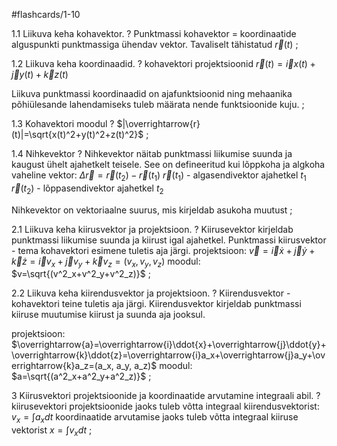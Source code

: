 #flashcards/1-10

1.1 Liikuva keha kohavektor.
?
Punktmassi kohavektor = koordinaatide alguspunkti punktmassiga ühendav vektor. 
Tavaliselt tähistatud  $\overrightarrow{r}(t)$
;

1.2  Liikuva keha koordinaadid.
?
kohavektori projektsioonid
$\overrightarrow{r}(t)=\overrightarrow{i}x(t)+\overrightarrow{j}y(t)+\overrightarrow{k}z(t)$

Liikuva punktmassi koordinaadid on ajafunktsioonid ning mehaanika põhiülesande lahendamiseks tuleb määrata nende funktsioonide kuju.
;

1.3 Kohavektori moodul
?
$|\overrightarrow{r}(t)|=\sqrt{x(t)^2+y(t)^2+z(t)^2}$
;

1.4 Nihkevektor
?
Nihkevektor näitab punktmassi liikumise suunda ja kaugust ühelt ajahetkelt teisele. See on defineeritud kui lõppkoha ja algkoha vaheline vektor:
				$Δ\overrightarrow{r}=\overrightarrow{r}(t_2​)−\overrightarrow{r}(t_1​)$
$\overrightarrow{r}(t_1)$ - algasendivektor ajahetkel $t_1$
$\overrightarrow{r}(t_2)$ - lõppasendivektor ajahetkel $t_2$

Nihkevektor on vektoriaalne suurus, mis kirjeldab asukoha muutust
;

2.1 Liikuva keha kiirusvektor ja projektsioon.
?
Kiirusevektor kirjeldab punktmassi liikumise suunda ja kiirust igal ajahetkel.
Punktmassi kiirusvektor - tema kohavektori esimene tuletis aja järgi.
projektsioon:
$\overrightarrow{v}=\overrightarrow{i}\dot{x}+\overrightarrow{j}\dot{y}+\overrightarrow{k}\dot{z}=\overrightarrow{i}v_x+\overrightarrow{j}v_y+\overrightarrow{k}v_z=(v_x, v_y, v_z)$
moodul:
$v=\sqrt{(v^2_x+v^2_y+v^2_z)}$
;

2.2 Liikuva keha kiirendusvektor ja projektsioon.
?
Kiirendusvektor - kohavektori teine tuletis aja järgi.
Kiirendusvektor kirjeldab punktmassi kiiruse muutumise kiirust ja suunda aja jooksul.

projektsioon:
$\overrightarrow{a}=\overrightarrow{i}\ddot{x}+\overrightarrow{j}\ddot{y}+\overrightarrow{k}\ddot{z}=\overrightarrow{i}a_x+\overrightarrow{j}a_y+\overrightarrow{k}a_z=(a_x, a_y, a_z)$
moodul:
$a=\sqrt{(a^2_x+a^2_y+a^2_z)}$
;

3 Kiirusvektori projektsioonide ja koordinaatide arvutamine integraali abil.
?
kiirusevektori projektsioonide jaoks tuleb võtta integraal kiirendusvektorist:
$v_x=\int{a_xdt}$
koordinaatide arvutamise jaoks tuleb võtta integraal kiiruse vektorist
$x=\int{v_xdt}$
;
